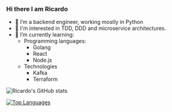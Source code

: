 ### Hi there I am Ricardo

- 🔭 I’m a backend engineer, working mostly in Python
- 👀 I'm interested in TDD, DDD and microservice architectures.
- 🌱 I’m currently learning:
  - Programming languages:
    - Golang
    - React
    - Node.js
  - Technologies
    - Kafka
    - Terraform

![Ricardo's GitHub stats](https://github-readme-stats-rmargar.vercel.app/api?username=rmargar&count_private=true&theme=radical&show_owner=true)

[![Top Languages](https://github-readme-stats-rmargar.vercel.app/api/top-langs/?username=rmargar&count_private=true)](https://github.com/rmargar/github-readme-stats)
